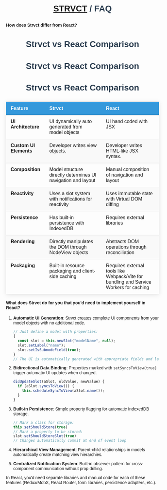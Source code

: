 # <a href="../index.html">STRVCT</a> / FAQ

#### How does Strvct differ from React?

# Strvct vs React Comparison

# Strvct vs React Comparison

<style>
  body {
    font-family: Arial, sans-serif;
    margin: 0;
    padding: 20px;
  }
  h1 {
    color: #2c3e50;
    text-align: center;
    margin-bottom: 30px;
  }
  table {
    width: 100%;
    border-collapse: collapse;
    margin: 20px 0;
    box-shadow: 0 2px 15px rgba(0, 0, 0, 0.1);
  }
  th {
    background-color: #3498db;
    color: white;
    text-align: left;
    padding: 12px 15px;
    font-weight: bold;
    vertical-align: top;
  }
  td {
    padding: 12px 15px;
    border-bottom: 1px solid #ddd;
    vertical-align: top;
    text-align: left;
  }
  tr:nth-child(even) {
    background-color: #f9f9f9;
  }
  tr:hover {
    background-color: #f1f1f1;
  }
  .feature-name {
    font-weight: bold;
    width: 15%;
  }
  .strvct {
    width: 42.5%;
  }
  .react {
    width: 42.5%;
  }
</style>

<h1>Strvct vs React Comparison</h1>

<table>
  <thead>
    <tr>
      <th>Feature</th>
      <th>Strvct</th>
      <th>React</th>
    </tr>
  </thead>
  <tbody>
    <tr>
      <td class="feature-name">UI Architecture</td>
      <td class="strvct">UI dynamically auto generated from model objects</td>
      <td class="react">UI hand coded with JSX</td>
    </tr>
    <tr>
      <td class="feature-name">Custom UI Elements</td>
      <td class="strvct">Developer writes view objects.</td>
      <td class="react">Developer writes HTML-like JSX syntax.</td>
    </tr>
    <tr>
      <td class="feature-name">Composition</td>
      <td class="strvct">Model structure directly determines UI navigation and layout</td>
      <td class="react">Manual composition of navigation and layout</td>
    </tr>
    <tr>
      <td class="feature-name">Reactivity</td>
      <td class="strvct">Uses a slot system with notifications for reactivity</td>
      <td class="react">Uses immutable state with Virtual DOM diffing</td>
    </tr>
    <tr>
      <td class="feature-name">Persistence</td>
      <td class="strvct">Has built-in persistence with IndexedDB</td>
      <td class="react">Requires external libraries</td>
    </tr>
    <tr>
      <td class="feature-name">Rendering</td>
      <td class="strvct">Directly manipulates the DOM through NodeView objects</td>
      <td class="react">Abstracts DOM operations through reconciliation</td>
    </tr>
    <tr>
      <td class="feature-name">Packaging</td>
      <td class="strvct">Built-in resource packaging and client-side caching</td>
      <td class="react">Requires external tools like Webpack/Vite for bundling and Service Workers for caching</td>
    </tr>
  </tbody>
</table>

#### What does Strvct do for you that you'd need to implement yourself in React?

1. **Automatic UI Generation**: Strvct creates complete UI components from your model objects with no additional code.

   ```javascript
   // Just define a model with properties:
   {
     const slot = this.newSlot("modelName", null);
     slot.setLabel("name");
     slot.setIsSubnodeField(true);
   }
   // The UI is automatically generated with appropriate fields and labels
   ```

2. **Bidirectional Data Binding**: Properties marked with `setSyncsToView(true)` trigger automatic UI updates when changed.

   ```javascript
   didUpdateSlot(aSlot, oldValue, newValue) {
     if (aSlot.syncsToView()) {
       this.scheduleSyncToView(aSlot.name());
     }
   }
   ```

3. **Built-in Persistence**: Simple property flagging for automatic IndexedDB storage.

   ```javascript
   // Mark a class for storage:
   this.setShouldStore(true)
   // Mark a property to be stored:
   slot.setShouldStoreSlot(true)
   // Changes automatically commit at end of event loop
   ```

4. **Hierarchical View Management**: Parent-child relationships in models automatically create matching view hierarchies.

5. **Centralized Notification System**: Built-in observer pattern for cross-component communication without prop drilling.

In React, you'd need separate libraries and manual code for each of these features (Redux/MobX, React Router, form libraries, persistence adapters, etc.).
